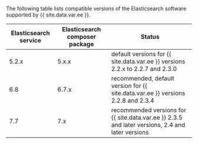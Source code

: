 The following table lists compatible versions of the Elasticsearch software supported by {{ site.data.var.ee }}.

Elasticsearch service   |  Elasticsearch composer package | Status
--------- | ------------- | -------------------------
5.2.x | 5.x.x | default versions for {{ site.data.var.ee }} versions 2.2.x to 2.2.7 and 2.3.0
6.8 | 6.7.x | recommended, default version for {{ site.data.var.ee }} versions 2.2.8 and 2.3.4
7.7 | 7.x | recommended versions for {{ site.data.var.ee }} 2.3.5 and later versions, 2.4 and later versions
